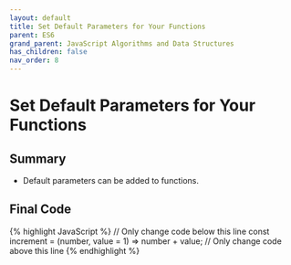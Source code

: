 ```yaml
---
layout: default
title: Set Default Parameters for Your Functions
parent: ES6
grand_parent: JavaScript Algorithms and Data Structures
has_children: false
nav_order: 8
---
```

# Set Default Parameters for Your Functions
## Summary
- Default parameters can be added to functions.

## Final Code

{% highlight JavaScript %}
// Only change code below this line
const increment = (number, value = 1) => number + value;
// Only change code above this line
{% endhighlight %}